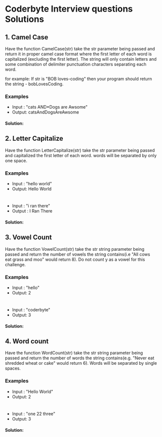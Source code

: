 # Coderbyte Interview questions Solutions

## 1. Camel Case
Have the function CamelCase(str) take the str parameter being passed and return it in proper camel case format where the first letter of each word is capitalized
(excluding the first letter). The string will only contain letters and some combination of delimiter punctuation characters separating each word.

for example:
If str is "BOB loves-coding" then your program should return the string - bobLovesCoding.



### Examples

- Input : "cats AND*Dogs are Awsome"
- Output:  catsAndDogsAreAwsome

#### Solution:

## 2. Letter Capitalize
Have the function 
LetterCapitalize(str) take the str parameter being passed and capitalized the first letter of each word. words will be separated by only one space.
### Examples
- Input : "hello world"                 
- Output:  Hello World                  
#
- Input  : "i ran there"
- Output :  I Ran  There
#### Solution:

## 3. Vowel Count
Have the function VowelCount(str) take the str string parameter being passed and return the number of vowels the string contains(i.e "All cows eat grass and moo"
would return 8). Do not count y as a vowel for this challenge.
### Examples
- Input : "hello"                 
- Output:  2  
#
- Input : "coderbyte"                 
- Output:  3
#### Solution:

## 4. Word count
Have the function WordCount(str) take the str string parameter being passed and return the number of words the string contains(e.g. "Never eat shredded wheat or cake" 
would return 6). Words will be separated by single spaces.

### Examples
- Input : "Hello World"                 
- Output:  2  
#
- Input : "one 22 three"                 
- Output:  3
#### Solution:
